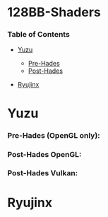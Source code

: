 # 128BB-Shaders
### Table of Contents

- [Yuzu](#Yuzu)
  + [Pre-Hades](#Pre-Hades)
  + [Post-Hades](#Post-Hades)


- [Ryujinx](#Ryujinx)


# Yuzu

### Pre-Hades (OpenGL only):

### Post-Hades OpenGL:

### Post-Hades Vulkan:


# Ryujinx
